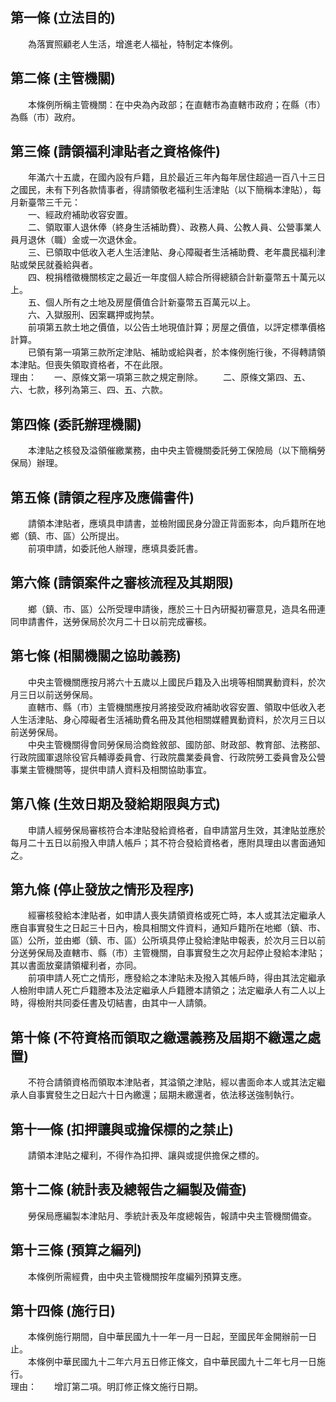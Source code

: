 第一條 (立法目的)
-----------------
　　為落實照顧老人生活，增進老人福祉，特制定本條例。  


第二條 (主管機關)
-----------------
　　本條例所稱主管機關：在中央為內政部；在直轄市為直轄市政府；在縣（市）為縣（市）政府。  


第三條 (請領福利津貼者之資格條件)
---------------------------------
　　年滿六十五歲，在國內設有戶籍，且於最近三年內每年居住超過一百八十三日之國民，未有下列各款情事者，得請領敬老福利生活津貼（以下簡稱本津貼），每月新臺幣三千元：  
　　一、經政府補助收容安置。  
　　二、領取軍人退休俸（終身生活補助費）、政務人員、公教人員、公營事業人員月退休（職）金或一次退休金。  
　　三、已領取中低收入老人生活津貼、身心障礙者生活補助費、老年農民福利津貼或榮民就養給與者。  
　　四、稅捐稽徵機關核定之最近一年度個人綜合所得總額合計新臺幣五十萬元以上。  
　　五、個人所有之土地及房屋價值合計新臺幣五百萬元以上。  
　　六、入獄服刑、因案羈押或拘禁。  
　　前項第五款土地之價值，以公告土地現值計算；房屋之價值，以評定標準價格計算。  
　　已領有第一項第三款所定津貼、補助或給與者，於本條例施行後，不得轉請領本津貼。但喪失領取資格者，不在此限。  
理由：　　一、原條文第一項第三款之規定刪除。
　　二、原條文第四、五、六、七款，移列為第三、四、五、六款。

第四條 (委託辦理機關)
---------------------
　　本津貼之核發及溢領催繳業務，由中央主管機關委託勞工保險局（以下簡稱勞保局）辦理。  


第五條 (請領之程序及應備書件)
-----------------------------
　　請領本津貼者，應填具申請書，並檢附國民身分證正背面影本，向戶籍所在地鄉（鎮、市、區）公所提出。  
　　前項申請，如委託他人辦理，應填具委託書。  


第六條 (請領案件之審核流程及其期限)
-----------------------------------
　　鄉（鎮、市、區）公所受理申請後，應於三十日內研擬初審意見，造具名冊連同申請書件，送勞保局於次月二十日以前完成審核。  


第七條 (相關機關之協助義務)
---------------------------
　　中央主管機關應按月將六十五歲以上國民戶籍及入出境等相關異動資料，於次月三日以前送勞保局。  
　　直轄市、縣（市）主管機關應按月將接受政府補助收容安置、領取中低收入老人生活津貼、身心障礙者生活補助費名冊及其他相關媒體異動資料，於次月三日以前送勞保局。  
　　中央主管機關得會同勞保局洽商銓敘部、國防部、財政部、教育部、法務部、行政院國軍退除役官兵輔導委員會、行政院農業委員會、行政院勞工委員會及公營事業主管機關等，提供申請人資料及相關協助事宜。  


第八條 (生效日期及發給期限與方式)
---------------------------------
　　申請人經勞保局審核符合本津貼發給資格者，自申請當月生效，其津貼並應於每月二十五日以前撥入申請人帳戶；其不符合發給資格者，應附具理由以書面通知之。  


第九條 (停止發放之情形及程序)
-----------------------------
　　經審核發給本津貼者，如申請人喪失請領資格或死亡時，本人或其法定繼承人應自事實發生之日起三十日內，檢具相關文件資料，通知戶籍所在地鄉（鎮、市、區）公所，並由鄉（鎮、市、區）公所填具停止發給津貼申報表，於次月三日以前分送勞保局及直轄市、縣（市）主管機關，自事實發生之次月起停止發給本津貼；其以書面放棄請領權利者，亦同。  
　　前項申請人死亡之情形，應發給之本津貼未及撥入其帳戶時，得由其法定繼承人檢附申請人死亡戶籍謄本及法定繼承人戶籍謄本請領之；法定繼承人有二人以上時，得檢附共同委任書及切結書，由其中一人請領。  


第十條 (不符資格而領取之繳還義務及屆期不繳還之處置)
---------------------------------------------------
　　不符合請領資格而領取本津貼者，其溢領之津貼，經以書面命本人或其法定繼承人自事實發生之日起六十日內繳還；屆期未繳還者，依法移送強制執行。  


第十一條 (扣押讓與或擔保標的之禁止)
-----------------------------------
　　請領本津貼之權利，不得作為扣押、讓與或提供擔保之標的。  


第十二條 (統計表及總報告之編製及備查)
-------------------------------------
　　勞保局應編製本津貼月、季統計表及年度總報告，報請中央主管機關備查。  


第十三條 (預算之編列)
---------------------
　　本條例所需經費，由中央主管機關按年度編列預算支應。  


第十四條 (施行日)
-----------------
　　本條例施行期間，自中華民國九十一年一月一日起，至國民年金開辦前一日止。  
　　本條例中華民國九十二年六月五日修正條文，自中華民國九十二年七月一日施行。  
理由：　　增訂第二項。明訂修正條文施行日期。